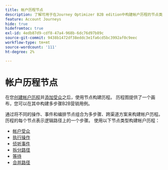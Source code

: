 ```yaml
---
title: 帐户历程节点
description: 了解可用于在Journey Optimizer B2B edition中构建帐户历程的节点类型。
feature: Account Journeys
hide: true
hidefromtoc: true
exl-id: 4edb87d9-cdf8-47a4-968b-6dc76d97b89c
source-git-commit: 9438b1472df38eddc3e1fa6cd5bc3992af0c9eec
workflow-type: tm+mt
source-wordcount: '111'
ht-degree: 2%

---
```


# 帐户历程节点

在您[创建帐户历程](journey-overview.md#create-an-account-journey)并[添加受众](journey-overview.md#add-the-account-audience-for-your-journey)之后，使用节点构建历程。 历程图提供了一个画布，您可以在其中构建多步骤B2B营销用例。

通过将不同的操作、事件和编排节点组合为多步骤、跨渠道方案来构建帐户历程。 历程的每个节点表示逻辑路径上的一个步骤。 使用以下节点类型构建帐户历程：

* [帐户受众](./account-audience-nodes.md)
* [执行操作](./action-nodes.md)
* [侦听事件](./listen-for-event-nodes.md)
* [拆分路径](./split-merge-paths-nodes.md)
* [等待](./wait-nodes.md)
* [合并路径](./split-merge-paths-nodes.md)
